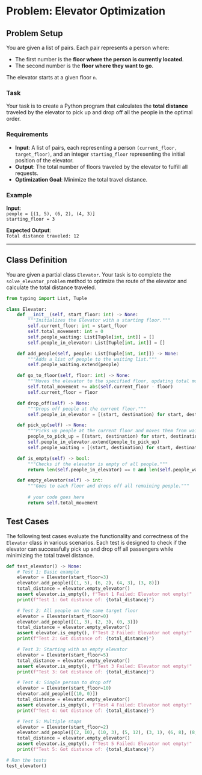 # Problem: Elevator Optimization

## Problem Setup

You are given a list of pairs. Each pair represents a person where:
- The first number is the **floor where the person is currently located**.
- The second number is the **floor where they want to go**.

The elevator starts at a given floor `n`.

### Task

Your task is to create a Python program that calculates the **total distance** traveled by the elevator to pick up and drop off all the people in the optimal order.

### Requirements

- **Input**: A list of pairs, each representing a person `(current_floor, target_floor)`, and an integer `starting_floor` representing the initial position of the elevator.
- **Output**: The total number of floors traveled by the elevator to fulfill all requests.
- **Optimization Goal**: Minimize the total travel distance.

### Example

**Input**:  
`people = [(1, 5), (6, 2), (4, 3)]`  
`starting_floor = 3`

**Expected Output**:  
`Total distance traveled: 12`

---

## Class Definition

You are given a partial class `Elevator`. Your task is to complete the `solve_elevator_problem` method to optimize the route of the elevator and calculate the total distance traveled.

```python
from typing import List, Tuple

class Elevator:
    def __init__(self, start_floor: int) -> None:
        """Initializes the Elevator with a starting floor."""
        self.current_floor: int = start_floor
        self.total_movement: int = 0
        self.people_waiting: List[Tuple[int, int]] = []
        self.people_in_elevator: List[Tuple[int, int]] = []

    def add_people(self, people: List[Tuple[int, int]]) -> None:
        """Adds a list of people to the waiting list."""
        self.people_waiting.extend(people)

    def go_to_floor(self, floor: int) -> None:
        """Moves the elevator to the specified floor, updating total movement."""
        self.total_movement += abs(self.current_floor - floor)
        self.current_floor = floor

    def drop_off(self) -> None:
        """Drops off people at the current floor."""
        self.people_in_elevator = [(start, destination) for start, destination in self.people_in_elevator if destination != self.current_floor]

    def pick_up(self) -> None:
        """Picks up people at the current floor and moves them from waiting to in the elevator."""
        people_to_pick_up = [(start, destination) for start, destination in self.people_waiting if start == self.current_floor]
        self.people_in_elevator.extend(people_to_pick_up)
        self.people_waiting = [(start, destination) for start, destination in self.people_waiting if start != self.current_floor]

    def is_empty(self) -> bool:
        """Checks if the elevator is empty of all people."""
        return len(self.people_in_elevator) == 0 and len(self.people_waiting) == 0

    def empty_elevator(self) -> int:
        """Goes to each floor and drops off all remaining people."""
       
        # your code goes here
        return self.total_movement
```

## Test Cases

The following test cases evaluate the functionality and correctness of the `Elevator` class in various scenarios. Each test is designed to check if the elevator can successfully pick up and drop off all passengers while minimizing the total travel distance. 

```python
def test_elevator() -> None:
    # Test 1: Basic example
    elevator = Elevator(start_floor=3)
    elevator.add_people([(1, 5), (6, 2), (4, 3), (3, 8)])
    total_distance = elevator.empty_elevator()
    assert elevator.is_empty(), f"Test 1 Failed: Elevator not empty!"
    print(f"Test 1: Got distance of: {total_distance}")

    # Test 2: All people on the same target floor
    elevator = Elevator(start_floor=0)
    elevator.add_people([(1, 3), (2, 3), (0, 3)])
    total_distance = elevator.empty_elevator()
    assert elevator.is_empty(), f"Test 2 Failed: Elevator not empty!"
    print(f"Test 2: Got distance of: {total_distance}")

    # Test 3: Starting with an empty elevator
    elevator = Elevator(start_floor=5)
    total_distance = elevator.empty_elevator()
    assert elevator.is_empty(), f"Test 3 Failed: Elevator not empty!"
    print(f"Test 3: Got distance of: {total_distance}")

    # Test 4: Single person to drop off
    elevator = Elevator(start_floor=10)
    elevator.add_people([(10, 0)])
    total_distance = elevator.empty_elevator()
    assert elevator.is_empty(), f"Test 4 Failed: Elevator not empty!"
    print(f"Test 4: Got distance of: {total_distance}")

    # Test 5: Multiple stops
    elevator = Elevator(start_floor=2)
    elevator.add_people([(2, 10), (10, 3), (5, 12), (3, 1), (6, 8), (8, 2), (4, 7), (7, 5), (12, 1), (1, 6)])
    total_distance = elevator.empty_elevator()
    assert elevator.is_empty(), f"Test 5 Failed: Elevator not empty!"
    print(f"Test 5: Got distance of: {total_distance}")

# Run the tests
test_elevator()
```
